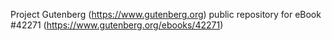 Project Gutenberg (https://www.gutenberg.org) public repository for
eBook #42271 (https://www.gutenberg.org/ebooks/42271)
